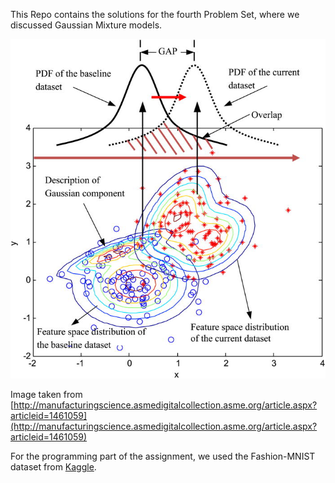 This Repo contains the solutions for the fourth Problem Set, where we discussed Gaussian Mixture models.

![gmm](Pics/gmm.png)



Image taken from [http://manufacturingscience.asmedigitalcollection.asme.org/article.aspx?articleid=1461059](http://manufacturingscience.asmedigitalcollection.asme.org/article.aspx?articleid=1461059)

For the programming part of the assignment, we used the Fashion-MNIST dataset from [Kaggle](https://www.kaggle.com/zalando-research/fashionmnist).
